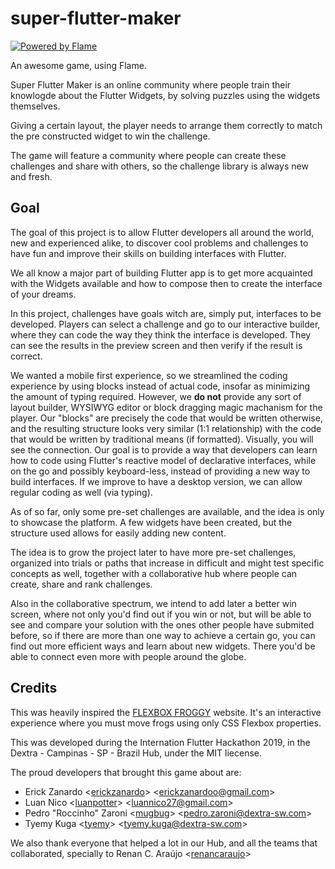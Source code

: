 # super-flutter-maker

[![Powered by Flame](https://img.shields.io/badge/Powered%20by-%F0%9F%94%A5-orange.svg?style=for-the-badge)](https://flame-engine.org)

An awesome game, using Flame.

Super Flutter Maker is an online community where people train their knowlogde about the Flutter Widgets, by solving puzzles using the widgets themselves.

Giving a certain layout, the player needs to arrange them correctly to match the pre constructed widget to win the challenge.

The game will feature a community where people can create these challenges and share with others, so the challenge library is always new and fresh.

## Goal

The goal of this project is to allow Flutter developers all around the world, new and experienced alike, to discover cool problems and challenges to have fun and improve their skills on building interfaces with Flutter.

We all know a major part of building Flutter app is to get more acquainted with the Widgets available and how to compose then to create the interface of your dreams.

In this project, challenges have goals witch are, simply put, interfaces to be developed. Players can select a challenge and go to our interactive builder, where they can code the way they think the interface is developed. They can see the results in the preview screen and then verify if the result is correct.

We wanted a mobile first experience, so we streamlined the coding experience by using blocks instead of actual code, insofar as minimizing the amount of typing required. However, we **do not** provide any sort of layout builder, WYSIWYG editor or block dragging magic machanism for the player. Our "blocks" are precisely the code that would be written otherwise, and the resulting structure looks very similar (1:1 relationship) with the code that would be written by traditional means (if formatted). Visually, you will see the connection. Our goal is to provide a way that developers can learn how to code using Flutter's reactive model of declarative interfaces, while on the go and possibly keyboard-less, instead of providing a new way to build interfaces. If we improve to have a desktop version, we can allow regular coding as well (via typing). 

As of so far, only some pre-set challenges are available, and the idea is only to showcase the platform. A few widgets have been created, but the structure used allows for easily adding new content.

The idea is to grow the project later to have more pre-set challenges, organized into trials or paths that increase in difficult and might test specific concepts as well, together with a collaborative hub where people can create, share and rank challenges.

Also in the collaborative spectrum, we intend to add later a better win screen, where not only you'd find out if you win or not, but will be able to see and compare your solution with the ones other people have submited before, so if there are more than one way to achieve a certain go, you can find out more efficient ways and learn about new widgets. There you'd be able to connect even more with people around the globe.

## Credits

This was heavily inspired the [FLEXBOX FROGGY](https://flexboxfroggy.com/) website. It's an interactive experience where you must move frogs using only CSS Flexbox properties.

This was developed during the Internation Flutter Hackathon 2019, in the Dextra - Campinas - SP - Brazil Hub, under the MIT liecense.

The proud developers that brought this game about are:

 * Erick Zanardo \<[erickzanardo](https://github.com/erickzanardo)> \<erickzanardoo@gmail.com>
 * Luan Nico \<[luanpotter](https://github.com/luanpotter)> \<luannico27@gmail.com>
 * Pedro "Roccinho" Zaroni \<[mugbug](https://github.com/mugbug)> \<pedro.zaroni@dextra-sw.com>
 * Tyemy Kuga \<[tyemy](https://github.com/tyemy)> \<tyemy.kuga@dextra-sw.com>

We also thank everyone that helped a lot in our Hub, and all the teams that collaborated, specially to Renan C. Araújo \<[renancaraujo](https://github.com/renancaraujo)>